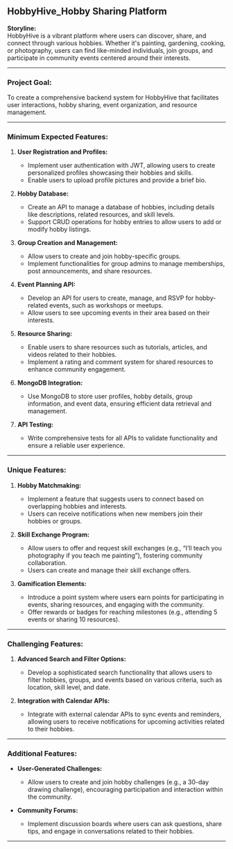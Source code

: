 ## HobbyHive_Hobby Sharing Platform

**Storyline:**  
HobbyHive is a vibrant platform where users can discover, share, and connect through various hobbies. Whether it's painting, gardening, cooking, or photography, users can find like-minded individuals, join groups, and participate in community events centered around their interests.

---

### **Project Goal:**

To create a comprehensive backend system for HobbyHive that facilitates user interactions, hobby sharing, event organization, and resource management.

---

### **Minimum Expected Features:**

1. **User Registration and Profiles:**

   - Implement user authentication with JWT, allowing users to create personalized profiles showcasing their hobbies and skills.
   - Enable users to upload profile pictures and provide a brief bio.

2. **Hobby Database:**

   - Create an API to manage a database of hobbies, including details like descriptions, related resources, and skill levels.
   - Support CRUD operations for hobby entries to allow users to add or modify hobby listings.

3. **Group Creation and Management:**

   - Allow users to create and join hobby-specific groups.
   - Implement functionalities for group admins to manage memberships, post announcements, and share resources.

4. **Event Planning API:**

   - Develop an API for users to create, manage, and RSVP for hobby-related events, such as workshops or meetups.
   - Allow users to see upcoming events in their area based on their interests.

5. **Resource Sharing:**

   - Enable users to share resources such as tutorials, articles, and videos related to their hobbies.
   - Implement a rating and comment system for shared resources to enhance community engagement.

6. **MongoDB Integration:**

   - Use MongoDB to store user profiles, hobby details, group information, and event data, ensuring efficient data retrieval and management.

7. **API Testing:**
   - Write comprehensive tests for all APIs to validate functionality and ensure a reliable user experience.

---

### **Unique Features:**

1. **Hobby Matchmaking:**

   - Implement a feature that suggests users to connect based on overlapping hobbies and interests.
   - Users can receive notifications when new members join their hobbies or groups.

2. **Skill Exchange Program:**

   - Allow users to offer and request skill exchanges (e.g., “I’ll teach you photography if you teach me painting”), fostering community collaboration.
   - Users can create and manage their skill exchange offers.

3. **Gamification Elements:**
   - Introduce a point system where users earn points for participating in events, sharing resources, and engaging with the community.
   - Offer rewards or badges for reaching milestones (e.g., attending 5 events or sharing 10 resources).

---

### **Challenging Features:**

1. **Advanced Search and Filter Options:**

   - Develop a sophisticated search functionality that allows users to filter hobbies, groups, and events based on various criteria, such as location, skill level, and date.

2. **Integration with Calendar APIs:**
   - Integrate with external calendar APIs to sync events and reminders, allowing users to receive notifications for upcoming activities related to their hobbies.

---

### **Additional Features:**

- **User-Generated Challenges:**

  - Allow users to create and join hobby challenges (e.g., a 30-day drawing challenge), encouraging participation and interaction within the community.

- **Community Forums:**
  - Implement discussion boards where users can ask questions, share tips, and engage in conversations related to their hobbies.

---
